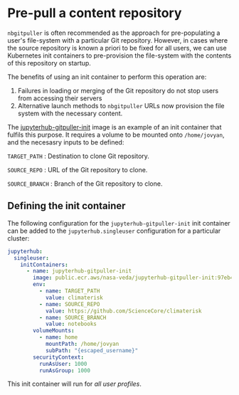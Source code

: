 # Pre-pull a content repository

`nbgitpuller` is often recommended as the approach for pre-populating a user's file-system with a particular Git repository. However, in cases where the source repository is known a priori to be fixed for all users, we can use Kubernetes init containers to pre-provision the file-system with the contents of this repository on startup.

The benefits of using an init container to perform this operation are:

1. Failures in loading or merging of the Git repository do not stop users from accessing their servers
2. Alternative launch methods to `nbgitpuller` URLs now provision the file system with the necessary content.

The [jupyterhub-gitpuller-init] image is an example of an init container that fulfils this purpose. It requires a volume to be mounted onto `/home/jovyan`, and the necesasry inputs to be defined:

`TARGET_PATH`
: Destination to clone Git repository.

`SOURCE_REPO`
: URL of the Git repository to clone.

`SOURCE_BRANCH`
: Branch of the Git repository to clone.

## Defining the init container

The following configuration for the `jupyterhub-gitpuller-init` init container can be added to the `jupyterhub.singleuser` configuration for a particular cluster:

```yaml
jupyterhub:
  singleuser:
    initContainers:
      - name: jupyterhub-gitpuller-init
        image: public.ecr.aws/nasa-veda/jupyterhub-gitpuller-init:97eb45f9d23b128aff810e45911857d5cffd05c2
        env:
          - name: TARGET_PATH
            value: climaterisk
          - name: SOURCE_REPO
            value: https://github.com/ScienceCore/climaterisk
          - name: SOURCE_BRANCH
            value: notebooks
        volumeMounts:
          - name: home
            mountPath: /home/jovyan
            subPath: "{escaped_username}"
        securityContext:
          runAsUser: 1000
          runAsGroup: 1000
```

This init container will run for _all user profiles_.

[jupyterhub-gitpuller-init]: https://github.com/NASA-IMPACT/jupyterhub-gitpuller-init
